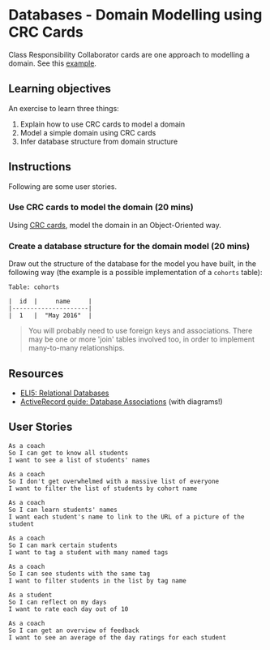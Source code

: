 # Databases - Domain Modelling using CRC Cards

Class Responsibility Collaborator cards are one approach to modelling a domain.  See this [example](crc_example.md).

## Learning objectives

An exercise to learn three things:

1. Explain how to use CRC cards to model a domain
2. Model a simple domain using CRC cards
3. Infer database structure from domain structure

## Instructions

Following are some user stories.

### Use CRC cards to model the domain (20 mins)

Using [CRC cards](http://agilemodeling.com/artifacts/crcModel.htm), model the domain in an Object-Oriented way.

### Create a database structure for the domain model (20 mins)

Draw out the structure of the database for the model you have built, in the following way (the example is a possible implementation of a `cohorts` table):

```
Table: cohorts

|  id  |     name     |
|---------------------|
|  1   |  "May 2016"  |
```

> You will probably need to use foreign keys and associations. There may be one or more 'join' tables involved too, in order to implement many-to-many relationships.

## Resources

- [ELI5: Relational Databases](https://www.reddit.com/r/explainlikeimfive/comments/3qqm9h/eli5_relational_databases/)
- [ActiveRecord guide: Database Associations](http://guides.rubyonrails.org/association_basics.html#the-types-of-associations) (with diagrams!)

## User Stories

```
As a coach
So I can get to know all students
I want to see a list of students' names
```

```
As a coach
So I don't get overwhelmed with a massive list of everyone
I want to filter the list of students by cohort name
```

```
As a coach
So I can learn students' names
I want each student's name to link to the URL of a picture of the student
```

```
As a coach
So I can mark certain students
I want to tag a student with many named tags
```

```
As a coach
So I can see students with the same tag
I want to filter students in the list by tag name
```

```
As a student
So I can reflect on my days
I want to rate each day out of 10
```

```
As a coach
So I can get an overview of feedback
I want to see an average of the day ratings for each student
```
